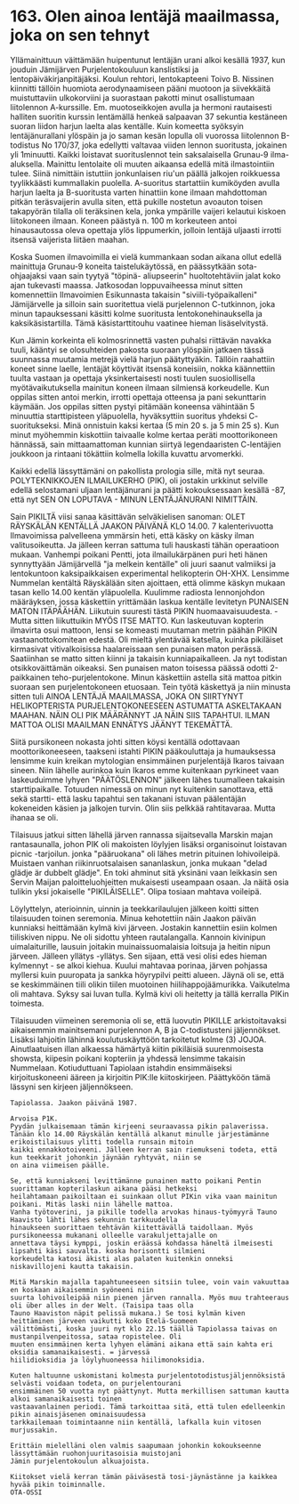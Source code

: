 


    
# 163. Olen ainoa lentäjä maailmassa, joka on sen tehnyt 
Yllämainittuun väittämään huipentunut lentäjän urani alkoi kesällä 1937, kun jouduin Jämijärven Purjelentokouluun 
kanslistiksi ja lentopäiväkirjanpitäjäksi. Koulun rehtori, lentokapteeni Toivo B. Nissinen kiinnitti tällöin huomiota 
aerodynaamiseen pääni muotoon ja siivekkäitä muistuttaviin ulkokorviini ja suorastaan pakotti minut osallistumaan 
liitolennon A-kurssille. Em. muotoseikkojen avulla ja hermoni rautaisesti halliten suoritin kurssin lentämällä henkeä 
salpaavan 37 sekuntia kestäneen suoran liidon harjun laelta alas kentälle. Kuin komeetta syöksyin lentäjänurallani 
ylöspäin ja jo saman kesän lopulla oli vuorossa liitolennon B-todistus No 170/37, joka edellytti valtavaa viiden 
lennon suoritusta, jokainen yli 1minuutti. Kaikki loistavat suorituslennot tein saksalaisella Grunau-9 ilma-aluksella. 
Mainittu lentolaite oli muuten aikaansa edellä mitä ilmastointiin tulee. Siinä nimittäin istuttiin jonkunlaisen riu'un 
päällä jalkojen roikkuessa tyylikkäästi kummallakin puolella. A-suoritus startattiin kumiköyden avulla harjun laelta 
ja B-suoritusta varten hinattiin kone ilmaan mahdottoman pitkän teräsvaijerin avulla siten, että pukille nostetun 
avoauton toisen takapyörän tilalla oli teräksinen kela, jonka ympärille vaijeri kelautui kiskoen liitokoneen ilmaan. 
Koneen päästyä n. 100 m korkeuteen antoi hinausautossa oleva opettaja ylös lippumerkin, jolloin lentäjä uljaasti 
irrotti itsensä vaijerista liitäen maahan. 


Koska Suomen ilmavoimilla ei vielä kummankaan sodan aikana ollut edellä mainittuja Grunau-9 koneita 
taistelukäytössä, en päässytkään sota-ohjaajaksi vaan sain tyytyä "töpinä- aliupseerin" huoltotehtäviin jalat koko 
ajan tukevasti maassa. Jatkosodan loppuvaiheessa minut sitten komennettiin Ilmavoimien Esikunnasta takaisin 
"siviili-työpaikalleni" Jämijärvelle ja silloin sain suoritettua vielä purjelennon C-tutkinnon, joka minun 
tapauksessani käsitti kolme suoritusta lentokonehinauksella ja kaksikäsistartilla. Tämä käsistarttitouhu vaatinee 
hieman lisäselvitystä. 


Kun Jämin korkeinta eli kolmosrinnettä vasten puhalsi riittävän navakka tuuli, kääntyi se olosuhteiden pakosta 
suoraan ylöspäin jatkaen tässä suunnassa muutamia metrejä vielä harjun päätyttyäkin. Tällöin raahattiin koneet sinne 
laelle, lentäjät köyttivät itsensä koneisiin, nokka käännettiin tuulta vastaan ja opettaja yksinkertaisesti nosti tuulen 
suosiollisella myötävaikutuksella mainitun koneen ilmaan silmiensä korkeudelle. Kun oppilas sitten antoi merkin, 
irrotti opettaja otteensa ja pani sekunttarin käymään. Jos oppilas sitten pystyi pitämään koneensa vähintään 5 
minuuttia starttipisteen yläpuolella, hyväksyttiin suoritus yhdeksi C- suoritukseksi. Minä onnistuin kaksi kertaa (5 
min 20 s. ja 5 min 25 s). Kun minut myöhemmin kiskottiin taivaalle kolme kertaa peräti moottorikoneen hännässä, 
sain mittaamattoman kunnian siirtyä legendaaristen C-lentäjien joukkoon ja rintaani tökättiin kolmella lokilla 
kuvattu arvomerkki. 


Kaikki edellä lässyttämäni on pakollista prologia sille, mitä nyt seuraa. POLYTEKNIKKOJEN ILMAILUKERHO 
(PIK), oli jostakin urkkinut selville edellä selostamani uljaan lentäjänurani ja päätti kokouksessaan kesällä -87, että 
nyt SEN ON LOPUTAVA - MINUN LENTÄJÄNURANI NIMITTÄIN.

 
Sain PIKILTÄ viisi sanaa käsittävän selväkielisen sanoman: OLET RÄYSKÄLÄN KENTÄLLÄ JAAKON 
PÄIVÄNÄ KLO 14.00. 7 kalenterivuotta Ilmavoimissa palvelleena ymmärsin heti, että käsky on käsky ilman 
valitusoikeutta. Ja jälleen kerran sattuma tuli hauskasti tähän operaatioon mukaan. Vanhempi poikani Pentti, jota 
ilmailukärpänen puri heti hänen synnyttyään Jämijärvellä "ja melkein kentälle" oli juuri saanut valmiiksi ja 
lentokuntoon kaksipaikkaisen experimental helikopterin OH-XHX. Lensimme Nummelan kentältä Räyskälään siten 
ajoittaen, että olimme käskyn mukaan tasan kello 14.00 kentän yläpuolella. Kuulimme radiosta lennonjohdon 
määräyksen, jossa käskettiin yrittämään laskua kentälle levitetyn PUNAISEN MATON ITÄPÄÄHÄN. Liikutuin 
suuresti tästä PIKIN huomaavaisuudesta. - Mutta sitten liikuttuikin MYÖS ITSE MATTO. Kun laskeutuvan 
kopterin ilmavirta osui mattoon, lensi se komeasti muutaman metrin päähän PIKIN vastaanottokomitean edestä. Oli 
mieltä ylentävää katsella, kuinka pikiläiset kirmasivat vitivalkoisissa haalareissaan sen punaisen maton perässä. 
Saatiinhan se matto sitten kiinni ja takaisin kunniapaikalleen. Ja nyt todistan otsikkoväittämän oikeaksi. Sen 
punaisen maton toisessa päässä odotti 2-paikkainen teho-purjelentokone. Minun käskettiin astella sitä mattoa pitkin 
suoraan sen purjelentokoneen etuosaan. Tein työtä käskettyä ja niin minusta sitten tuli AINOA LENTÄJÄ 
MAAILMASSA, JOKA ON SIIRTYNYT HELIKOPTERISTA PURJELENTOKONEESEEN ASTUMATTA 
ASKELTAKAAN MAAHAN. NÄIN OLI PIK MÄÄRÄNNYT JA NÄIN SIIS TAPAHTUI. ILMAN MATTOA 
OLISI MAAILMAN ENNÄTYS JÄÄNYT TEKEMÄTTÄ. 


Siitä pursikoneen nokasta johti sitten köysi kentällä odottavaan moottorikoneeseen, taakseni istahti PIKIN 
pääkouluttaja ja humauksessa lensimme kuin kreikan mytologian ensimmäinen purjelentäjä Ikaros taivaan sineen. 
Niin lähelle aurinkoa kuin Ikaros emme kuitenkaan pyrkineet vaan laskeuduimme lyhyen "PÄÄTÖSLENNON" 
jälkeen lähes tuumalleen takaisin starttipaikalle. Totuuden nimessä on minun nyt kuitenkin sanottava, että sekä 
startti- että lasku tapahtui sen takanani istuvan päälentäjän kokeneiden käsien ja jalkojen turvin. Olin siis pelkkää 
rahtitavaraa. Mutta ihanaa se oli. 


Tilaisuus jatkui sitten lähellä järven rannassa sijaitsevalla Marskin majan rantasaunalla, johon PIK oli makoisten 
löylyjen lisäksi organisoinut loistavan picnic -tarjoilun. jonka "pääruokana" oli lähes metrin pituinen lohivoileipä. 
Muistaen vanhan riikinruotsalaisen sananlaskun, jonka mukaan "delad glädje är dubbelt glädje". En toki ahminut 
sitä yksinäni vaan leikkasin sen Servin Maijan paloitteluohjeitten mukaisesti useampaan osaan. Ja näitä osia tulikin 
yksi jokaiselle "PIKILÄISELLE". Olipa tosiaan mahtava voileipä. 


Löylyttelyn, aterioinnin, uinnin ja teekkarilaulujen jälkeen koitti sitten tilaisuuden toinen seremonia. Minua 
kehotettiin näin Jaakon päivän kunniaksi heittämään kylmä kivi järveen. Jostakin kannettiin esiin kolmen tiiliskiven 
nippu. Ne oli sidottu yhteen rautalangalla. Kannoin kivinipun uimalaiturille, lausuin joitakin muinaissuomalaisia 
loitsuja ja heitin nipun järveen. Jälleen yllätys -yllätys. Sen sijaan, että vesi olisi edes hieman kylmennyt - se alkoi 
kiehua. Kuului mahtavaa porinaa, järven pohjassa myllersi kuin puuropata ja sankka höyrypilvi peitti alueen. Jäynä 
oli se, että se keskimmäinen tiili olikin tiilen muotoinen hiilihappojäämurikka. Vaikutelma oli mahtava. Syksy sai 
luvan tulla. Kylmä kivi oli heitetty ja tällä kerralla PIKin toimesta. 


Tilaisuuden viimeinen seremonia oli se, että luovutin PIKILLE arkistoitavaksi aikaisemmin mainitsemani 
purjelennon A, B ja C-todistusteni jäljennökset. Lisäksi lahjoitin lähinnä koulutuskäyttöön tarkoitetut kolme (3) 
JOJOA. Ainutlaatuisen illan alkaessa hämärtyä kiitin pikiläisiä suurenmoisesta showsta, kiipesin poikani kopteriin ja 
yhdessä lensimme takaisin Nummelaan. Kotiuduttuani Tapiolaan istahdin ensimmäiseksi kirjoituskoneeni ääreen ja 
kirjoitin PIK:lle kiitoskirjeen. Päättyköön tämä lässyni sen kirjeen jäljennökseen. 


    Tapiolassa. Jaakon päivänä 1987. 
    
    Arvoisa P1K. 
    Pyydän julkaisemaan tämän kirjeeni seuraavassa pikin palaverissa. 
    Tänään klo 14.00 Räyskälän kentällä alkanut minulle järjestämänne erikoistilaisuus ylitti todella runsain mitoin 
    kaikki ennakkotoiveeni. Jälleen kerran sain riemukseni todeta, että kun teekkarit johonkin jäynään ryhtyvät, niin se 
    on aina viimeisen päälle. 
    
    Se, että kunniakseni levittämänne punainen matto poikani Pentin suorittaman kopterilaskun aikana pääsi hetkeksi 
    heilahtamaan paikoiltaan ei suinkaan ollut PIKin vika vaan mainitun poikani. Mitäs laski niin lähelle mattoa. 
    Vanha työtoverini, ja pikille todella arvokas hinaus-työmyyrä Tauno Haavisto lähti lähes sekunnin tarkkuudella 
    hinaukseen suorittaen tehtävän kiitettävällä taidollaan. Myös pursikoneessa mukanani olleelle varakuljettajalle on 
    annettava täysi kymppi, joskin eräässä kohdassa häneltä ilmeisesti lipsahti käsi sauvalta. koska horisontti silmieni 
    korkeudelta katosi äkisti alas palaten kuitenkin onneksi niskavillojeni kautta takaisin.
    
    Mitä Marskin majalla tapahtuneeseen sitsiin tulee, voin vain vakuuttaa en koskaan aikaisemmin syöneeni niin 
    suurta lohivoileipää niin pienen järven rannalla. Myös muu trahteeraus oli über alles in der Welt. (Taisipa taas olla 
    Tauno Haaviston näpit pelissä mukana.) Se tosi kylmän kiven heittäminen järveen vaikutti koko Etelä-Suomeen 
    välittömästi, koska juuri nyt klo 22.15 täällä Tapiolassa taivas on mustanpilvenpeitossa, sataa ropistelee. Oli 
    muuten ensimmäinen kerta lyhyen elämäni aikana että sain kahta eri oksidia samanaikaisesti. = järvessä 
    hiilidioksidia ja löylyhuoneessa hiilimonoksidia. 
    
    Kuten haltuunne uskomistani kolmesta purjelentotodistusjäljennöksistä selvästi voidaan todeta, on purjelentourani 
    ensimmäinen 50 vuotta nyt päättynyt. Mutta merkillisen sattuman kautta alkoi samanaikaisesti toinen 
    vastaavanlainen periodi. Tämä tarkoittaa sitä, että tulen edelleenkin pikin ainaisjäsenen ominaisuudessa 
    tarkkailemaan toimintaanne niin kentällä, lafkalla kuin vitosen murjussakin. 
    
    Erittäin mielelläni olen valmis saapumaan johonkin kokoukseenne lässyttämään ruohonjuuritasoisia muistojani 
    Jämin purjelentokoulun alkuajoista. 
    
    Kiitokset vielä kerran tämän päiväsestä tosi-jäynästänne ja kaikkea hyvää pikin toiminnalle. 
    OTA-OSSI 


